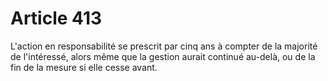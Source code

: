 # Article 413

L'action en responsabilité se prescrit par cinq ans à compter de la majorité de l'intéressé, alors même que la gestion aurait continué au-delà, ou de la fin de la mesure si elle cesse avant.